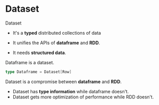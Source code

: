 # Dataset

Dataset

- It's a **typed** distributed collections of data

- It unifies the APIs of **dataframe** and **RDD**.

- It needs **structured data**.

Dataframe is a dataset.

```scala
type Dataframe = Dataset[Row]
```

Dataset is a compromise between **dataframe** and **RDD**.

- Dataset has **type information** while dataframe doesn't.
- Dataset gets more optimization of performance while RDD doesn't.
